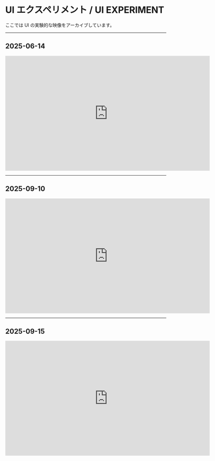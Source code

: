 # UI エクスペリメント / UI EXPERIMENT

ここでは UI の実験的な映像をアーカイブしています。  

---

## 2025-06-14
<iframe src="https://player.vimeo.com/video/1103646630"
    width="640" height="360" frameborder="0"
    allow="autoplay; fullscreen; picture-in-picture"
    allowfullscreen>
</iframe>

---

## 2025-09-10
<iframe src="https://player.vimeo.com/video/YYYYYYYY"
    width="640" height="360" frameborder="0"
    allow="autoplay; fullscreen; picture-in-picture"
    allowfullscreen>
</iframe>

---

## 2025-09-15
<iframe src="https://player.vimeo.com/video/ZZZZZZZZ"
    width="640" height="360" frameborder="0"
    allow="autoplay; fullscreen; picture-in-picture"
    allowfullscreen>
</iframe>
